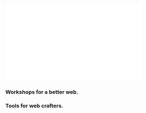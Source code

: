 
<!-- .slide: data-background="/images/tools-pattern.svg" -->

![](/images/build-right-white.png) <!-- .element: style="width: 300px; margin: 0 auto 82px auto; display: block;" -->

### Workshops for a better web.
### Tools for web crafters.
